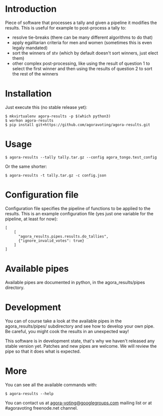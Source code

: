 # Introduction

Piece of software that processes a tally and given a pipeline it modifies the results. This is useful for example to post-process a tally to:
 - resolve tie-breaks (there can be many different algorithms to do that)
 - apply egalitarian criteria for men and women (sometimes this is even legaly mandated)
 - sort the winners of stv (which by default doesn't sort winners, just elect them)
 - other complex post-processing, like using the result of question 1 to select the first winner and then using the results of question 2 to sort the rest of the winners

# Installation

Just execute this (no stable release yet):

    $ mkvirtualenv agora-results -p $(which python3)
    $ workon agora-results
    $ pip install git+https://github.com/agoravoting/agora-results.git

# Usage

    $ agora-results --tally tally.tar.gz --config agora_tongo.test_config

Or the same shorter:

    $ agora-results -t tally.tar.gz -c config.json

# Configuration file

Configuration file specifies the pipeline of functions to be applied to the results. This is an example configuration file (yes just one variable for the pipeline, at least for now):

    [
        [
          "agora_results.pipes.results.do_tallies",
          {"ignore_invalid_votes": true}
        ]
    ]

# Available pipes

Available pipes are documented in python, in the agora_results/pipes directory.

# Development

You can of course take a look at the available pipes in the agora_results/pipes/ subdirectory and see how to develop your own pipe. Be careful, you might cook the results in an unexpected way!

This software is in development state, that's why we haven't released any stable version yet. Patches and new pipes are welcome. We will review the pipe so that it does what is expected.

# More

You can see all the available commands with:

    $ agora-results --help

You can contact us at agora-voting@googlegroups.com mailing list or at #agoravoting freenode.net channel.
